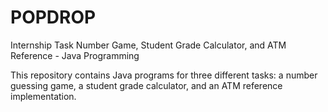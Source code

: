 # POPDROP
Internship Task 
Number Game, Student Grade Calculator, and ATM Reference - Java Programming

This repository contains Java programs for three different tasks: a number guessing game, a student grade calculator, and an ATM reference implementation.
